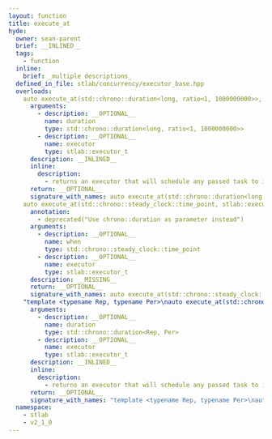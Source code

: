```yaml
---
layout: function
title: execute_at
hyde:
  owner: sean-parent
  brief: __INLINED__
  tags:
    - function
  inline:
    brief: _multiple descriptions_
  defined_in_file: stlab/concurrency/executor_base.hpp
  overloads:
    auto execute_at(std::chrono::duration<long, ratio<1, 1000000000>>, stlab::executor_t) -> stlab::executor_t:
      arguments:
        - description: __OPTIONAL__
          name: duration
          type: std::chrono::duration<long, ratio<1, 1000000000>>
        - description: __OPTIONAL__
          name: executor
          type: stlab::executor_t
      description: __INLINED__
      inline:
        description:
          - returns an executor that will schedule any passed task to it to execute at the given time point on the executor provided
      return: __OPTIONAL__
      signature_with_names: auto execute_at(std::chrono::duration<long, ratio<1, 1000000000>> duration, stlab::executor_t executor) -> stlab::executor_t
    auto execute_at(std::chrono::steady_clock::time_point, stlab::executor_t) -> stlab::executor_t:
      annotation:
        - deprecated("Use chrono::duration as parameter instead")
      arguments:
        - description: __OPTIONAL__
          name: when
          type: std::chrono::steady_clock::time_point
        - description: __OPTIONAL__
          name: executor
          type: stlab::executor_t
      description: __MISSING__
      return: __OPTIONAL__
      signature_with_names: auto execute_at(std::chrono::steady_clock::time_point when, stlab::executor_t executor) -> stlab::executor_t
    "template <typename Rep, typename Per>\nauto execute_at(std::chrono::duration<Rep, Per>, stlab::executor_t) -> stlab::executor_t":
      arguments:
        - description: __OPTIONAL__
          name: duration
          type: std::chrono::duration<Rep, Per>
        - description: __OPTIONAL__
          name: executor
          type: stlab::executor_t
      description: __INLINED__
      inline:
        description:
          - returns an executor that will schedule any passed task to it to execute at the given time point on the executor provided
      return: __OPTIONAL__
      signature_with_names: "template <typename Rep, typename Per>\nauto execute_at(std::chrono::duration<Rep, Per> duration, stlab::executor_t executor) -> stlab::executor_t"
  namespace:
    - stlab
    - v2_1_0
---
```

